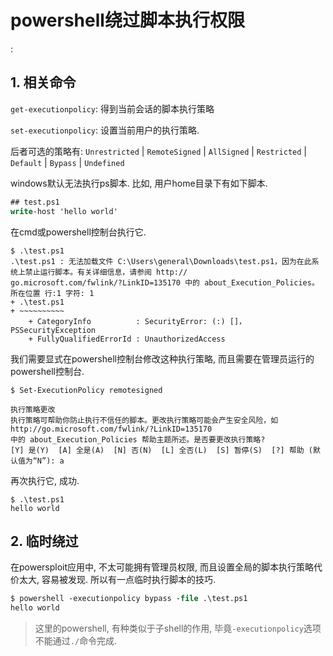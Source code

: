 # powershell绕过脚本执行权限

<!tags!>: <!powershell!> <!执行权限!> <!绕过!>

## 1. 相关命令

`get-executionpolicy`: 得到当前会话的脚本执行策略

`set-executionpolicy`: 设置当前用户的执行策略.

后者可选的策略有: `Unrestricted` | `RemoteSigned` | `AllSigned` | `Restricted` | `Default` | `Bypass` | `Undefined`

windows默认无法执行ps脚本. 比如, 用户home目录下有如下脚本.

```ps
## test.ps1
write-host 'hello world'
```

在cmd或powershell控制台执行它.

```
$ .\test.ps1
.\test.ps1 : 无法加载文件 C:\Users\general\Downloads\test.ps1，因为在此系统上禁止运行脚本。有关详细信息，请参阅 http://
go.microsoft.com/fwlink/?LinkID=135170 中的 about_Execution_Policies。
所在位置 行:1 字符: 1
+ .\test.ps1
+ ~~~~~~~~~~
    + CategoryInfo          : SecurityError: (:) []，PSSecurityException
    + FullyQualifiedErrorId : UnauthorizedAccess
```

我们需要显式在powershell控制台修改这种执行策略, 而且需要在管理员运行的powershell控制台.

```
$ Set-ExecutionPolicy remotesigned

执行策略更改
执行策略可帮助你防止执行不信任的脚本。更改执行策略可能会产生安全风险，如 http://go.microsoft.com/fwlink/?LinkID=135170
中的 about_Execution_Policies 帮助主题所述。是否要更改执行策略?
[Y] 是(Y)  [A] 全是(A)  [N] 否(N)  [L] 全否(L)  [S] 暂停(S)  [?] 帮助 (默认值为“N”): a
```

再次执行它, 成功.

```
$ .\test.ps1
hello world
```

## 2. 临时绕过

在powersploit应用中, 不太可能拥有管理员权限, 而且设置全局的脚本执行策略代价太大, 容易被发现. 所以有一点临时执行脚本的技巧.

```ps
$ powershell -executionpolicy bypass -file .\test.ps1
hello world
```

> 这里的powershell, 有种类似于子shell的作用, 毕竟`-executionpolicy`选项不能通过`./`命令完成.